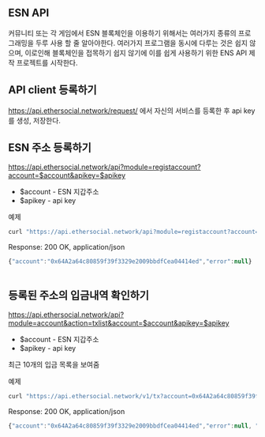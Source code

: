 ## ESN API

커뮤니티 또는 각 게임에서 ESN 블록체인을 이용하기 위해서는 여러가지 종류의 프로그래밍을 두루 사용 할 줄 알아야한다. 
여러가지 프로그램을 동시에 다루는 것은 쉽지 않으며, 이로인해 블록체인을 접목하기 쉽지 않기에 이를 쉽게 사용하기 위한 ENS API 제작 프로젝트를 시작한다.




## API client 등록하기

https://api.ethersocial.network/request/ 에서 자신의 서비스를 등록한 후 api key를 생성, 저장한다.





## ESN 주소 등록하기

https://api.ethersocial.network/api?module=registaccount?account=$account&apikey=$apikey

* $account - ESN 지갑주소
* $apikey - api key

예제
```javascript
curl "https://api.ethersocial.network/api?module=registaccount?account=0x64A2a64c80859f39f3329e2009bbdfCea04414ed&apikey=099DAD8DE10A3E6AEDB18C06A66D13943C226F4E48BF8369702ECD4C80E363F1"
```

Response: 200 OK, application/json

```javascript
{"account":"0x64A2a64c80859f39f3329e2009bbdfCea04414ed","error":null}



```


## 등록된 주소의 입금내역 확인하기

https://api.ethersocial.network/api?module=account&action=txlist&account=$account&apikey=$apikey

* $account - ESN 지갑주소
* $apikey - api key

최근 10개의 입금 목록을 보여줌

예제
```javascript
curl "https://api.ethersocial.network/v1/tx?account=0x64A2a64c80859f39f3329e2009bbdfCea04414ed&apikey=099DAD8DE10A3E6AEDB18C06A66D13943C226F4E48BF8369702ECD4C80E363F1"
```

Response: 200 OK, application/json

```javascript
{"account":"0x64A2a64c80859f39f3329e2009bbdfCea04414ed","error":null, "txlist":[{"txhash":"0x2ca17681a7c62c45c3b5138e3dee0d9a756088ac08dd7aee04722d26677c7bf9","value","110000000000000000"},{"txhash":"0x04f5f1462c92b9c145b070bde6974d30d4be2da564e52b96a400e4fbfd3444b7","value","3520000000000000000"}]}
```